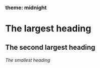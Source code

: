### theme: midnight

# The largest heading
## The second largest heading
###### The smallest heading
